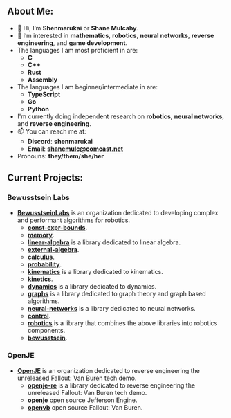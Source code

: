 ## About Me:

- 👋 Hi, I’m **Shenmarukai** or **Shane Mulcahy**.
- 👀 I’m interested in **mathematics**, **robotics**, **neural networks**, **reverse engineering**, and **game development**.
- The languages I am most proficient in are:
    - **C**
    - **C++**
    - **Rust**
    - **Assembly**
- The languages I am beginner/intermediate in are:
    - **TypeScript**
    - **Go**     
    - **Python**
- I'm currently doing independent research on **robotics**, **neural networks**, and **reverse engineering**.
- 📫 You can reach me at:
    - **Discord**: **shenmarukai**
    - **Email**: **shanemulc@comcast.net**
- Pronouns: **they/them/she/her**

## Current Projects:

### Bewusstsein Labs
- [**BewusstseinLabs**](https://github.com/BewusstseinLabs) is an organization dedicated to developing complex and performant algorithms for robotics.
    - [**const-expr-bounds**](https://github.com/BewusstseinLabs/const-expr-bounds).
    - [**memory**](https://github.com/BewusstseinLabs/memory).
    - [**linear-algebra**](https://github.com/BewusstseinLabs/linear-algebra) is a library dedicated to linear algebra.
    - [**external-algebra**](https://github.com/BewusstseinLabs/external-algebra).
    - [**calculus**](https://github.com/BewusstseinLabs/calculus).
    - [**probability**](https://github.com/BewusstseinLabs/probability).
    - [**kinematics**](https://github.com/BewusstseinLabs/kinematics) is a library dedicated to kinematics.
    - [**kinetics**](https://github.com/BewusstseinLabs/kinetics).
    - [**dynamics**](https://github.com/BewusstseinLabs/dynamics) is a library dedicated to dynamics.
    - [**graphs**](https://github.com/BewusstseinLabs/graphs) is a library dedicated to graph theory and graph based algorithms.
    - [**neural-networks**](https://github.com/BewusstseinLabs/neural-networks) is a library dedicated to neural networks.
    - [**control**](https://github.com/BewusstseinLabs/control).
    - [**robotics**](https://github.com/BewusstseinLabs/robotics) is a library that combines the above libraries into robotics components.
    - [**bewusstsein**](https://github.com/BewusstseinLabs/bewusstsein).

### OpenJE
- [**OpenJE**](https://github.com/OpenJE) is an organization dedicated to reverse engineering the unreleased Fallout: Van Buren tech demo.
    - [**openje-re**](https://github.com/OpenJE/openje-re) is a library dedicated to reverse engineering the unreleased Fallout: Van Buren tech demo.
    - [**openje**](https://github.com/OpenJE/openje) open source Jefferson Engine.
    - [**openvb**](https://github.com/OpenJE/openvb) open source Fallout: Van Buren.
